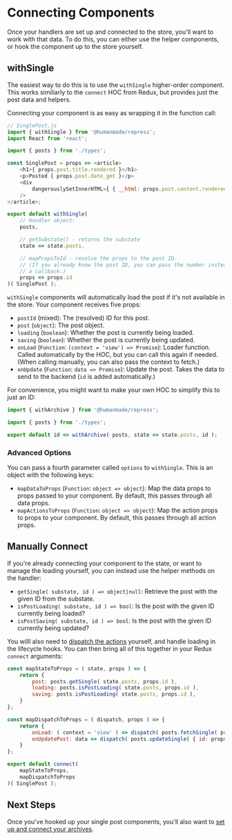 # Connecting Components

Once your handlers are set up and connected to the store, you'll want to work with that data. To do this, you can either use the helper components, or hook the component up to the store yourself.


## withSingle

The easiest way to do this is to use the `withSingle` higher-order component. This works similiarly to the `connect` HOC from Redux, but provides just the post data and helpers.

Connecting your component is as easy as wrapping it in the function call:

```js
// SinglePost.js
import { withSingle } from '@humanmade/repress';
import React from 'react';

import { posts } from './types';

const SinglePost = props => <article>
	<h1>{ props.post.title.rendered }</h1>
	<p>Posted { props.post.date_gmt }</p>
	<div
		dangerouslySetInnerHTML={ { __html: props.post.content.rendered } }
	/>
</article>;

export default withSingle(
	// Handler object:
	posts,

	// getSubstate() - returns the substate
	state => state.posts,

	// mapPropsToId - resolve the props to the post ID.
	// (If you already know the post ID, you can pass the number instead of
	// a callback.)
	props => props.id
)( SinglePost );
```

`withSingle` components will automatically load the post if it's not available in the store. Your component receives five props:

* `postId` (mixed): The (resolved) ID for this post.
* `post` (`object`): The post object.
* `loading` (`boolean`): Whether the post is currently being loaded.
* `saving` (`boolean`): Whether the post is currently being updated.
* `onLoad` (`Function`: `(context = 'view') => Promise`): Loader function. Called automatically by the HOC, but you can call this again if needed. (When calling manually, you can also pass the context to fetch.)
* `onUpdate` (`Function`: `data => Promise`): Update the post. Takes the data to send to the backend (`id` is added automatically.)

For convenience, you might want to make your own HOC to simplify this to just an ID:

```js
import { withArchive } from '@humanmade/repress';

import { posts } from './types';

export default id => withArchive( posts, state => state.posts, id );
```


### Advanced Options

You can pass a fourth parameter called `options` to `withSingle`. This is an object with the following keys:

* `mapDataToProps` (`Function`: `object => object`): Map the data props to props passed to your component. By default, this passes through all data props.
* `mapActionsToProps` (`Function`: `object => object`): Map the action props to props to your component. By default, this passes through all action props.


## Manually Connect

If you're already connecting your component to the state, or want to manage the loading yourself, you can instead use the helper methods on the handler:

* `getSingle( substate, id ) => object|null`: Retrieve the post with the given ID from the substate.
* `isPostLoading( substate, id ) => bool`: Is the post with the given ID currently being loaded?
* `isPostSaving( substate, id ) => bool`: Is the post with the given ID currently being updated?

You willl also need to [dispatch the actions](actions.md) yourself, and handle loading in the lifecycle hooks. You can then bring all of this together in your Redux `connect` arguments:

```js
const mapStateToProps = ( state, props ) => {
	return {
		post: posts.getSingle( state.posts, props.id ),
		loading: posts.isPostLoading( state.posts, props.id ),
		saving: posts.isPostLoading( state.posts, props.id ),
	}
};

const mapDispatchToProps = ( dispatch, props ) => {
	return {
		onLoad: ( context = 'view' ) => dispatch( posts.fetchSingle( props.id ) ),
		onUpdatePost: data => dispatch( posts.updateSingle( { id: props.id, ...data } ) ),
	}
};

export default connect(
	mapStateToProps,
	mapDispatchToProps
)( SinglePost );
```

## Next Steps

Once you've hooked up your single post components, you'll also want to [set up and connect your archives](archives.md).
